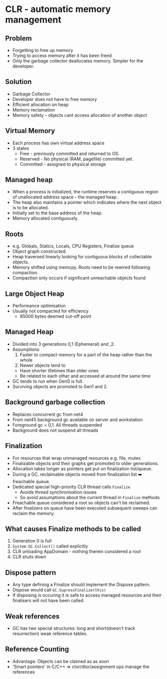 # CLR - automatic memory management

## Problem
- Forgetting to free up memory
- Trying to access memory after it has been freed
- Only the garbage collector deallocates memory. Simpler for the developer.

## Solution
- Garbage Collector
- Developer does not have to free memory
- Efficient allocation on heap
- Memory reclamation
- Memory safety - objects cant access allocation of another object

## Virtual Memory
- Each process has own virtual address space
- 3 states
  - Free - previously committed and returned to OS.
  - Reserved - No physical (RAM, pagefile) committed yet.
  - Committed - assigned to physical storage

## Managed heap
- When a process is initialized, the runtime reserves a contiguous region of
unallocated address space - the managed heap.
- The heap also maintains a pointer which indicates where the next object is
to be allocated.
- Initially set to the base address of the heap.
- Memory allocated contiguously.

## Roots
- e.g. Globals, Statics, Locals, CPU Registers, Finalize queue
- Object graph constructed.
- Heap traversed linearly looking for contiguous blocks of collectable
objects.
- Memory shifted using memcpy. Roots need to be rewired following compaction.
- Compaction only occurs if significant unreachable objects found

## Large Object Heap
- Performance optimisation
- Usually not compacted for efficiency
  - 85000 bytes deemed cut-off point

## Managed Heap
- Divided into 3 generations 0,1 (Ephemeral) and ,2.
- Assumptions
  1. Faster to compact memory for a part of the heap rather than the whole
  2. Newer objects tend to
    - Have shorter lifetimes than older ones
    - Be related to each other and accessed at around the same time
- GC tends to run when Gen0 is full.
- Surviving objects are promoted to Gen1 and 2.

## Background garbage collection
- Replaces concurrent gc from net4 
- From net45 background gc available on server and workstation
- Foreground gc = 0,1. All threads suspended
- Background does not suspend all threads

## Finalization
- For resources that wrap unmanaged resources e.g. file, mutex
- Finalizable objects and their graphs get promoted to older generations.
- Allocation takes longer as pointers get put on finalization list/queue.
- During a GC, reclaimable objects moved from finalization list ➡️ freachable queue.
- Dedicated special high-priority CLR thread calls ```Finalize```
  - Avoids thread synchronisation issues
  - So avoid assumptions about the current thread in ```Finalize``` methods
- Freachable queue considered a root so objects can't be reclaimed.
- After finalizers on queue have been executed subsequent sweeps can reclaim the memory.

## What causes Finalize methods to be called
1. Generation 0 is full
2. ```System.GC.Collect()``` called explicitly
3. CLR unloading AppDomain - nothing therein considered a root
4. CLR shuts down

## Dispose pattern
- Any type defining a Finalize should implement the Dispose pattern.
- Dispose would call ```GC.SupressFinalize(this)```
- If disposing is occuring it is safe to access managed resources and their
finalisers will not have been called.

## Weak references
- GC has two special structures: long and short(doesn't track resurrection)
weak reference tables.

## Reference Counting
- Advantage: Objects can be claimed as as soon
- 'Smart pointers'  in C/C++ => ctor/dtor/assignment ops manage the references

